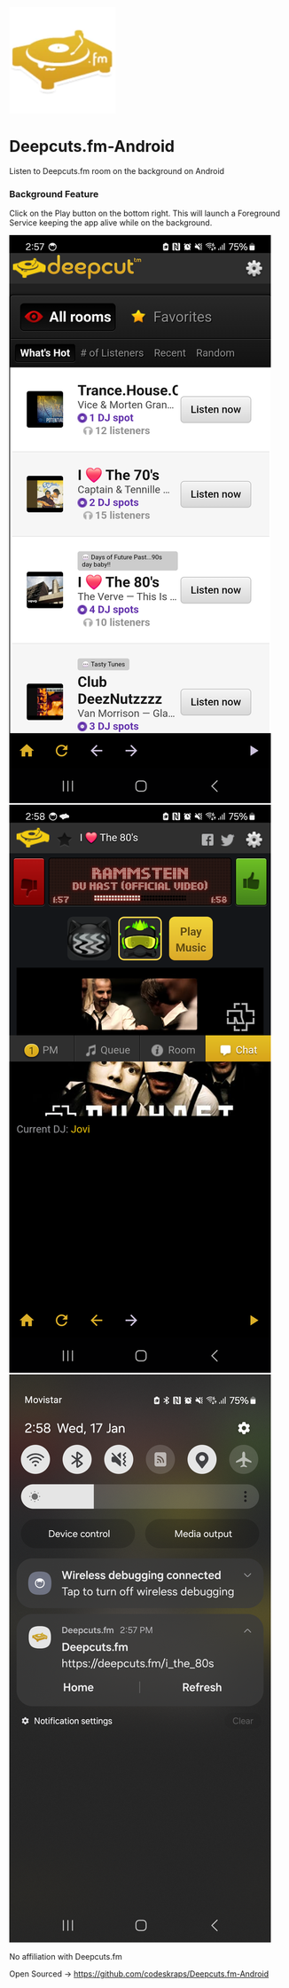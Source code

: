 ![logo](app/src/main/res/mipmap-xxxhdpi/ic_launcher.webp)

# Deepcuts.fm-Android

Listen to Deepcuts.fm room on the background on Android

### Background Feature

Click on the Play button on the bottom right. This will launch a Foreground Service keeping the app alive while on the background.

![screenshot_one][screenshot_one]
![screenshot_two][screenshot_two]
![screenshot_three][screenshot_three]

[screenshot_one]: assets/Screenshot_20240117_145727.png
[screenshot_two]: assets/Screenshot_20240117_145804.png
[screenshot_three]: assets/Screenshot_20240117_145845.png

No affiliation with Deepcuts.fm

Open Sourced -> https://github.com/codeskraps/Deepcuts.fm-Android